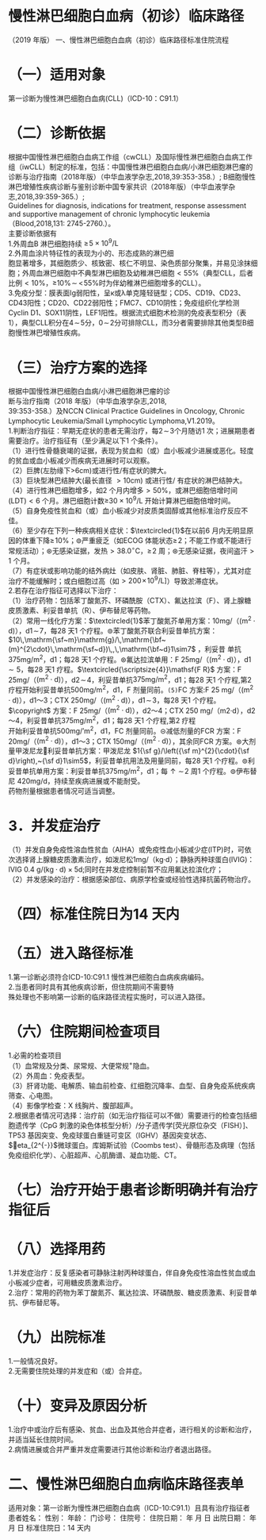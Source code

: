 # 慢性淋巴细胞白血病（初诊）临床路径  
（2019 年版） 一、慢性淋巴细胞白血病（初诊）临床路径标准住院流程  
# （一）适用对象  
第一诊断为慢性淋巴细胞白血病(CLL)（ICD-10：C91.1）  
# （二）诊断依据  
根据中国慢性淋巴细胞白血病工作组（cwCLL）及国际慢性淋巴细胞白血病工作组（iwCLL）制定的标准，包括：中国慢性淋巴细胞白血病/小淋巴细胞淋巴瘤的诊断与治疗指南（2018年版）（中华血液学杂志,2018,39:353-358.）; B细胞慢性淋巴增殖性疾病诊断与鉴别诊断中国专家共识（2018年版）（中华血液学杂志,2018,39:359-365.）;  
Guidelines for diagnosis, indications for treatment,  response assessment and supportive management of  chronic lymphocytic leukemia（Blood,2018,131:  2745-2760.）。  
主要诊断依据有  
1.外周血B 淋巴细胞持续 $\geq\!5\times10^{9}/\mathsf{L}$  
2.外周血涂片特征性的表现为小的、形态成熟的淋巴细  
胞显著增多，其细胞质少、核致密、核仁不明显、染色质部分聚集，并易见涂抹细胞；外周血淋巴细胞中不典型淋巴细胞及幼稚淋巴细胞$<55\%$（典型CLL，后者比例$<10\%$，≥$10\%\!\sim\!\!<\!55\%$时为伴幼稚淋巴细胞增多的CLL）。  
3.免疫分型：膜表面Ig弱阳性，呈к或λ单克隆轻链型；CD5、CD19、CD23、CD43阳性；CD20、CD22弱阳性；FMC7、CD10阴性；免疫组织化学检测Cyclin D1、SOX11阴性，LEF1阳性。根据流式细胞术检测的免疫表型积分（表1），典型CLL积分在$4\!\sim\!5$分，$0\!\sim\!2$分可排除CLL，而3分者需要排除其他类型B细胞慢性淋巴增殖性疾病。  
# （三）治疗方案的选择  
根据中国慢性淋巴细胞白血病/小淋巴细胞淋巴瘤的诊  
断与治疗指南（2018 年版）（中华血液学杂志,2018,  
39:353-358.）及NCCN Clinical Practice Guidelines in  Oncology, Chronic Lymphocytic Leukemia/Small  Lymphocytic Lymphoma,V1.2019。  
1.判断治疗指征：早期无症状的患者无需治疗，每$\mathcal{2}\!\sim\!3$个月随访1 次；进展期患者需要治疗。治疗指征有（至少满足以下1 个条件）。  
（1）进行性骨髓衰竭的证据，表现为贫血和（或）血小板减少进展或恶化。轻度的贫血或血小板减少而疾病无进展时可以观察。  
（2）巨脾(左肋缘下$>$6cm)或进行性/有症状的脾大。  
（3）巨块型淋巴结肿大(最长直径 $>10\mathsf{c m})$ 或进行性/ 有症状的淋巴结肿大。  
（4）进行性淋巴细胞增多，如2 个月内增多$>50\%$，或淋巴细胞倍增时间$(\mathsf{L}\mathsf{D}\mathsf{T})<6$ 个月。淋巴细胞计数$\geq$$30{\times}10^{9}/\mathsf{L}$ 开始计算淋巴细胞倍增时间。  
（5）自身免疫性贫血和（或）血小板减少对皮质类固醇或其他标准治疗反应不佳。  
（6）至少存在下列一种疾病相关症状：$\textcircled{1}$在以前6 月内无明显原因的体重下降$\ge\!10\%$；$\circledcirc$严重疲乏（如ECOG 体能状态$\ge\!2$；不能工作或不能进行常规活动）；$\circledast$无感染证据，发热$>38.0^{\circ}\mathsf{C}$，$\ge\!2$ 周；$\circledast$无感染证据，夜间盗汗$>1$ 个月。  
（7）有症状或影响功能的结外病灶（如皮肤、肾脏、肺脏、脊柱等），尤其对症治疗不能缓解时；或白细胞过高（如$>200\!\times\!10^{9}/\mathsf{L}]$）导致淤滞症状。  
2.若存在治疗指征可选择以下治疗：  
（1）治疗药物：包括苯丁酸氮芥、环磷酰胺（CTX）、氟达拉滨（F）、肾上腺糖皮质激素、利妥昔单抗（R）、伊布替尼等药物。  
（2）常用一线化疗方案：$\textcircled{1}$苯丁酸氮芥单用方案：10mg/（$(\mathsf{m}^{2}{\cdot}\mathsf{d})$），${\mathsf{d}}1\!\sim\!7$，每28 天1 个疗程。$\circledcirc$苯丁酸氮芥联合利妥昔单抗方案： $10\,\mathrm{\sf~m}\mathrm{g}/\,\mathrm{\bf~(m}^{2\cdot}\,\mathrm{\sf~d})\,,\,\mathrm{\bf~d}1\sim7$ ，利妥昔 单抗$375\mathsf{m g}/\mathsf{m}^{2}$，d1；每28 天1 个疗程。$\circledast$氟达拉滨单用：F 25mg/（$(\mathsf{m}^{2}{\cdot}\mathsf{d})$），${\mathsf{d}}1\sim5$，每28 天1 疗程。$\textcircled{\scriptsize{4}}\mathsf{F R}$ 方案：F 25mg/（$(\mathsf{m}^{2}{\cdot}\mathsf{d})$），${\mathsf{d}}2\!\sim\!4$，利妥昔单抗$375\mathsf{m g}/\mathsf{m}^{2}$，d1；每28 天1 个疗程,第2 疗程开始利妥昔单抗$500\mathsf{m g}/\mathsf{m}^{2}$，d1，F 剂量同前。$\mathtt{\left(5\right)}\mathsf{F C}$ 方案:F 25 mg/（$(\mathsf{m}^{2}{\cdot}\mathsf{d})$），d1～3；CTX 250mg/（$(\mathsf{m}^{2}{\cdot}\mathsf{d})$），${\mathsf{d}}1\!\sim\!3$，每28 天1 个疗程。$\copyright$ 方案：F 25mg/（$(\mathsf{m}^{2}{\cdot}\mathsf{d})$），d2～4；CTX 250 mg/（m2·d），d2～4，利妥昔单抗$375\mathsf{m g}/\mathsf{m}^{2}$，d1；每28 天1 个疗程,第2 疗程  
开始利妥昔单抗500mg/$\mathsf{\prime m}^{2}$，d1，FC 剂量同前。$\circleddash$减低剂量的FCR 方案：F 20mg/（$(\mathsf{m}^{2}{\cdot}\mathsf{d})$），d1～3；CTX 150mg/（$(\mathsf{m}^{2}{\cdot}\mathsf{d})$），其余同FCR 方案。$\circledast$大剂量甲泼尼龙利妥昔单抗方案：甲泼尼龙 $1{\sf g}/\left({\sf m}^{2}{\cdot}{\sf d}\right),~{\sf d}1\sim5$，利妥昔单抗用法及用量同前，每28 天1 个疗程。$\circledcirc$利妥昔单抗单用方案：利妥昔单抗$375\mathsf{m g}/\mathsf{m}^{2}$，d1；每$\uparrow\sim\!2$ 周1 个疗程。$\circledcirc$伊布替尼 420mg/d，持续至疾病进展或不能耐受。  
药物剂量根据患者情况可适当调整。  
# 3．并发症治疗  
（1）并发自身免疫性溶血性贫血（AIHA）或免疫性血小板减少症(ITP)时，可依次选择肾上腺糖皮质激素治疗，如泼尼松1mg/（kg·d）；静脉丙种球蛋白(IVIG)：IVIG 0.4 g/$({\mathsf{k g}}{\cdot}{\mathsf{d}})\times5{\mathsf{d}};$同时在并发症控制前暂不应用氟达拉滨化疗；  
（2）并发感染的治疗：根据感染部位、病原学检查或经验性选择抗菌药物治疗。  
# （四）标准住院日为14 天内  
# （五）进入路径标准  
1.第一诊断必须符合ICD-10:C91.1 慢性淋巴细胞白血病疾病编码。  
2.当患者同时具有其他疾病诊断，但住院期间不需要特  
殊处理也不影响第一诊断的临床路径流程实施时，可以进入路径。  
# （六）住院期间检查项目  
1.必需的检查项目  
（1）血常规及分类、尿常规、大便常规$^+$隐血。  
（2）外周血：免疫表型。  
（3）肝肾功能、电解质、输血前检查、红细胞沉降率、血型、自身免疫系统疾病筛查、心电图。  
（4）影像学检查：X 线胸片、腹部超声。  
2.根据患者情况可选择：治疗前（如无治疗指征可以不做）需要进行的检查包括细胞遗传学（CpG 刺激的染色体核型分析）/分子遗传学[荧光原位杂交（FISH）]、TP53 基因突变、免疫球蛋白重链可变区（IGHV）基因突变状态、$eta_{2^{-}}$微球蛋白。库姆斯试验（Coombs test）、骨髓形态及病理（包括免疫组织化学）、心脏超声、心肌酶谱、凝血功能、CT。  
# （七）治疗开始于患者诊断明确并有治疗指征后  
# （八）选择用药  
1.并发症治疗：反复感染者可静脉注射丙种球蛋白，伴自身免疫性溶血性贫血或血小板减少症者，可用糖皮质激素治疗。  
2.治疗：常用的药物为苯丁酸氮芥、氟达拉滨、环磷酰胺、糖皮质激素、利妥昔单抗、伊布替尼等。  
# （九）出院标准  
1.一般情况良好。  
2.无需要住院处理的并发症和（或）合并症。  
# （十）变异及原因分析  
1.治疗中或治疗后有感染、贫血、出血及其他合并症者，进行相关的诊断和治疗，并适当延长住院时间。  
2.病情进展或合并严重并发症需要进行其他诊断和治疗者退出路径。  
# 二、慢性淋巴细胞白血病临床路径表单  
适用对象：第一诊断为慢性淋巴细胞白血病（ICD-10:C91.1）且具有治疗指征者 患者姓名：   性别：     年龄：    门诊号：  住院号：            住院日期：     年   月   日   出院日期：    年   月    日  标准住院日：14 天内  
